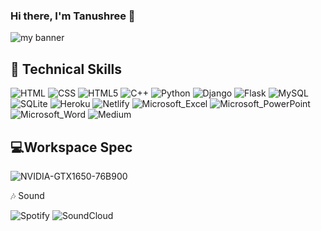 ### Hi there, I'm Tanushree 👋

<p align=”center”>
<img width=”200" height=”200" src="https://user-images.githubusercontent.com/59421381/144049548-2c28d869-9344-41d9-aad7-ab45ba3bb69a.png" alt="my banner">
</p>

## 💼 Technical Skills

![HTML](https://img.shields.io/badge/HTML-239120?style=for-the-badge&logo=html5&logoColor=white)
![CSS](https://img.shields.io/badge/CSS-239120?&style=for-the-badge&logo=css3&logoColor=white)
![HTML5](https://img.shields.io/badge/HTML5-E34F26?style=for-the-badge&logo=html5&logoColor=white)
![C++](https://img.shields.io/badge/C%2B%2B-00599C?style=for-the-badge&logo=c%2B%2B&logoColor=white)
![Python](https://img.shields.io/badge/Python-3776AB?style=for-the-badge&logo=python&logoColor=white)
![Django](https://img.shields.io/badge/Django-092E20?style=for-the-badge&logo=django&logoColor=white)
![Flask](https://img.shields.io/badge/Flask-000000?style=for-the-badge&logo=flask&logoColor=white)
![MySQL](https://img.shields.io/badge/MySQL-00000F?style=for-the-badge&logo=mysql&logoColor=white)
![SQLite](https://img.shields.io/badge/SQLite-07405E?style=for-the-badge&logo=sqlite&logoColor=white)
![Heroku](https://img.shields.io/badge/Heroku-430098?style=for-the-badge&logo=heroku&logoColor=white)
![Netlify](https://img.shields.io/badge/Netlify-00C7B7?style=for-the-badge&logo=netlify&logoColor=white)
![Microsoft_Excel](https://img.shields.io/badge/Microsoft_Excel-217346?style=for-the-badge&logo=microsoft-excel&logoColor=white)
![Microsoft_PowerPoint](https://img.shields.io/badge/Microsoft_PowerPoint-B7472A?style=for-the-badge&logo=microsoft-powerpoint&logoColor=white)
![Microsoft_Word](https://img.shields.io/badge/Microsoft_Word-2B579A?style=for-the-badge&logo=microsoft-word&logoColor=white)
![Medium](https://img.shields.io/badge/Medium-12100E?style=for-the-badge&logo=medium&logoColor=white)

## 💻Workspace Spec

![NVIDIA-GTX1650-76B900](https://img.shields.io/badge/NVIDIA-GTX1650-76B900?style=for-the-badge&logo=nvidia&logoColor=white)

🎶 Sound

![Spotify](https://img.shields.io/badge/Spotify-1ED760?style=for-the-badge&logo=spotify&logoColor=white)                                                                         ![SoundCloud](https://img.shields.io/badge/SoundCloud-FF3300?style=for-the-badge&logo=soundcloud&logoColor=white)                                                             
                                                                                                                                         
                                                                                                                                         
<!--
**Tanushree28/Tanushree28** is a ✨ _special_ ✨ repository because its `README.md` (this file) appears on your GitHub profile.

Here are some ideas to get you started:

- 🔭 I’m currently working on ...
- 🌱 I’m currently learning ...
- 👯 I’m looking to collaborate on ...
- 🤔 I’m looking for help with ...
- 💬 Ask me about ...
- 📫 How to reach me: ...
- 😄 Pronouns: ...
- ⚡ Fun fact: ...
-->

